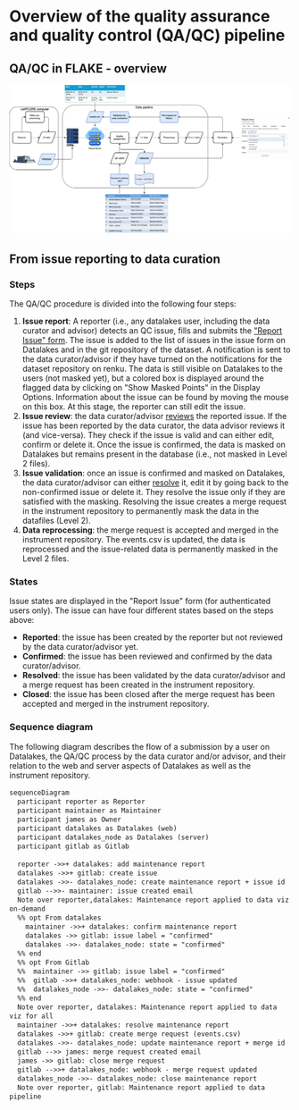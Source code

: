 # Overview of the quality assurance and quality control (QA/QC) pipeline

## QA/QC in FLAKE - overview

![Screenshot](img/qc_overview.png)

## From issue reporting to data curation

### Steps

The QA/QC procedure is divided into the following four steps:

1. **Issue report**: A reporter (i.e., any datalakes user, including the data curator and advisor) detects an QC issue, fills and submits the ["Report Issue" form](guides/reporting.md). The issue is added to the list of issues in the issue form on Datalakes and in the git repository of the dataset. A notification is sent to the data curator/advisor if they have turned on the notifications for the dataset repository on renku. The data is still visible on Datalakes to the users (not masked yet), but a colored box is displayed around the flagged data by clicking on "Show Masked Points" in the Display Options. Information about the issue can be found by moving the mouse on this box. At this stage, the reporter can still edit the issue.
2. **Issue review**: the data curator/advisor [reviews](guides/management.md) the reported issue. If the issue has been reported by the data curator, the data advisor reviews it (and vice-versa). They check if the issue is valid and can either edit, confirm or delete it. Once the issue is confirmed, the data is masked on Datalakes but remains present in the database (i.e., not masked in Level 2 files). 
3. **Issue validation**: once an issue is confirmed and masked on Datalakes, the data curator/advisor can either [resolve](guides/management.md)  it, edit it by going back to the non-confirmed issue or delete it. They resolve the issue only if they are satisfied with the masking. Resolving the issue creates a merge request in the instrument repository to permanently mask the data in the datafiles (Level 2). 
4. **Data reprocessing**: the merge request is accepted and merged in the instrument repository. The events.csv is updated, the data is reprocessed and the issue-related data is permanently masked in the Level 2 files.

### States
Issue states are displayed in the "Report Issue" form (for authenticated users only). The issue can have four different states based on the steps above:

- **Reported**: the issue has been created by the reporter but not reviewed by the data curator/advisor yet. 
- **Confirmed**: the issue has been reviewed and confirmed by the data curator/advisor. 
- **Resolved**: the issue has been validated by the data curator/advisor and a merge request has been created in the instrument repository.
- **Closed**: the issue has been closed after the merge request has been accepted and merged in the instrument repository. 

### Sequence diagram

The following diagram describes the flow of a submission by a user on Datalakes, the QA/QC process by the data curator and/or advisor, and their relation to the web and server aspects of Datalakes as well as the instrument repository.

```mermaid
sequenceDiagram
  participant reporter as Reporter
  participant maintainer as Maintainer
  participant james as Owner
  participant datalakes as Datalakes (web)
  participant datalakes_node as Datalakes (server)
  participant gitlab as Gitlab

  reporter ->>+ datalakes: add maintenance report
  datalakes ->>+ gitlab: create issue
  datalakes ->>- datalakes_node: create maintenance report + issue id
  gitlab -->>- maintainer: issue created email
  Note over reporter,datalakes: Maintenance report applied to data viz on-demand
  %% opt From datalakes
    maintainer ->>+ datalakes: confirm maintenance report
    datalakes ->> gitlab: issue label = "confirmed"
    datalakes ->>- datalakes_node: state = "confirmed"
  %% end
  %% opt From Gitlab
  %%  maintainer ->> gitlab: issue label = "confirmed"
  %%  gitlab ->>+ datalakes_node: webhook - issue updated
  %%  datalakes_node ->>- datalakes_node: state = "confirmed"
  %% end
  Note over reporter, datalakes: Maintenance report applied to data viz for all
  maintainer ->>+ datalakes: resolve maintenance report
  datalakes ->>+ gitlab: create merge request (events.csv)
  datalakes ->>- datalakes_node: update maintenance report + merge id
  gitlab -->> james: merge request created email
  james ->> gitlab: close merge request
  gitlab -->>+ datalakes_node: webhook - merge request updated
  datalakes_node ->>- datalakes_node: close maintenance report
  Note over reporter, gitlab: Maintenance report applied to data pipeline
```
